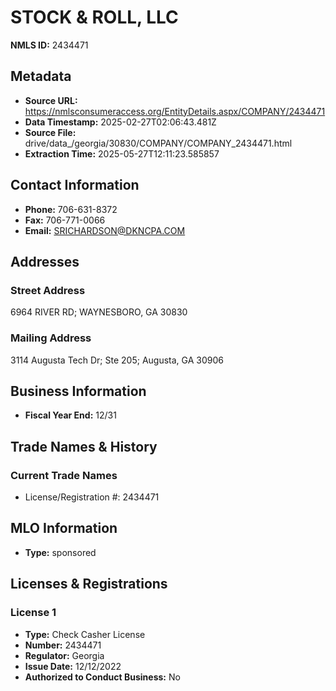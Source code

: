 # STOCK & ROLL, LLC

**NMLS ID:** 2434471

## Metadata
- **Source URL:** https://nmlsconsumeraccess.org/EntityDetails.aspx/COMPANY/2434471
- **Data Timestamp:** 2025-02-27T02:06:43.481Z
- **Source File:** drive/data_/georgia/30830/COMPANY/COMPANY_2434471.html
- **Extraction Time:** 2025-05-27T12:11:23.585857

## Contact Information
- **Phone:** 706-631-8372
- **Fax:** 706-771-0066
- **Email:** SRICHARDSON@DKNCPA.COM

## Addresses
### Street Address
6964 RIVER RD; WAYNESBORO, GA 30830

### Mailing Address
3114 Augusta Tech Dr; Ste 205; Augusta, GA 30906

## Business Information
- **Fiscal Year End:** 12/31

## Trade Names & History
### Current Trade Names
- License/Registration #: 2434471

## MLO Information
- **Type:** sponsored

## Licenses & Registrations

### License 1
- **Type:** Check Casher License
- **Number:** 2434471
- **Regulator:** Georgia
- **Issue Date:** 12/12/2022
- **Authorized to Conduct Business:** No
